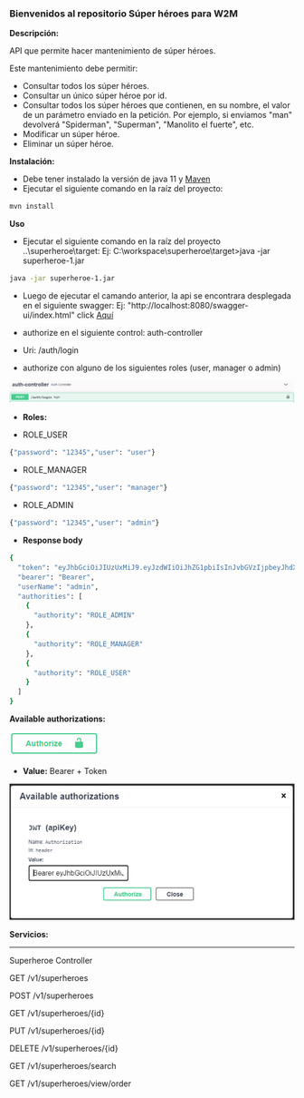 ### Bienvenidos al repositorio Súper héroes para W2M
**Descripción:**

API que permite hacer mantenimiento de súper héroes.

Este mantenimiento debe permitir:
- Consultar todos los súper héroes.
- Consultar un único súper héroe por id.
- Consultar todos los súper héroes que contienen, en su nombre, el valor de un parámetro enviado en la petición. Por ejemplo, si enviamos "man" devolverá "Spiderman", "Superman", "Manolito el fuerte", etc.
- Modificar un súper héroe.
- Eliminar un súper héroe.

**Instalación:**
- Debe tener instalado la versión de java 11 y [Maven](https://maven.apache.org/ "maven")
- Ejecutar el siguiente comando en la raíz del proyecto:

```bash
mvn install
```
**Uso**
- Ejecutar el siguiente comando en la raíz del proyecto ..\superheroe\target: 
Ej: C:\workspace\superheroe\target>java -jar superheroe-1.jar

```bash
java -jar superheroe-1.jar
```
- Luego de ejecutar el camando anterior, la api se encontrara desplegada en el siguiente swagger: Ej: "http://localhost:8080/swagger-ui/index.html" click [Aquí](http://localhost:8080/swagger-ui/index.html "Aquí")

- authorize en el siguiente control: auth-controller 
- Uri: /auth​/login
- authorize con alguno de los siguientes roles (user, manager o admin)

![](https://github.com/charlydm/Superheroe/blob/master/images/uri_login.png)

- **Roles:**

- ROLE_USER
```bash
{"password": "12345","user": "user"} 
```

- ROLE_MANAGER
```bash
{"password": "12345","user": "manager"}
```

- ROLE_ADMIN
```bash
{"password": "12345","user": "admin"}
```

- **Response body**

```bash
{
  "token": "eyJhbGciOiJIUzUxMiJ9.eyJzdWIiOiJhZG1pbiIsInJvbGVzIjpbeyJhdXRob3JpdHkiOiJST0xFX0FETUlOIn0seyJhdXRob3JpdHkiOiJST0xFX01BTkFHRVIifSx7ImF1dGhvcml0eSI6IlJPTEVfVVNFUiJ9XSwiaWF0IjoxNjMyNzE0OTg5LCJleHAiOjE2MzI3MTg1ODl9.u6UxzSYJuCI3RKaf0OtlvV-m8gx5zS7_-tdjRbdCjeMyqDKGoi0seL1YTbEy2uSJq-VVo48yA8tcl4BjVEXCNA",
  "bearer": "Bearer",
  "userName": "admin",
  "authorities": [
    {
      "authority": "ROLE_ADMIN"
    },
    {
      "authority": "ROLE_MANAGER"
    },
    {
      "authority": "ROLE_USER"
    }
  ]
}
```

**Available authorizations:**

![](https://github.com/charlydm/Superheroe/blob/master/images/boton_authorize.png)

- **Value:** Bearer + Token

![](https://github.com/charlydm/Superheroe/blob/master/images/bearer_authorize.png)


**Servicios:**

------------

Superheroe Controller


GET
​/v1​/superheroes

POST
​/v1​/superheroes

GET
​/v1​/superheroes​/{id}

PUT
​/v1​/superheroes​/{id}

DELETE
​/v1​/superheroes​/{id}

GET
​/v1​/superheroes​/search

GET
​/v1​/superheroes​/view​/order




